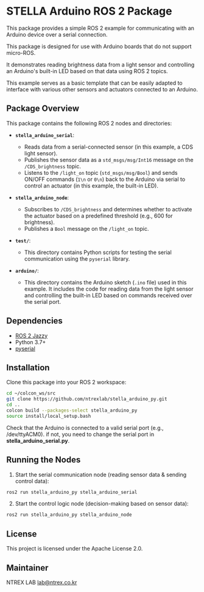 # STELLA Arduino ROS 2 Package

This package provides a simple ROS 2 example for communicating with an Arduino device over a serial connection.

This package is designed for use with Arduino boards that do not support micro-ROS.

It demonstrates reading brightness data from a light sensor and controlling an Arduino's built-in LED based on that data using ROS 2 topics. 

This example serves as a basic template that can be easily adapted to interface with various other sensors and actuators connected to an Arduino.

## Package Overview

This package contains the following ROS 2 nodes and directories:

- **`stella_arduino_serial`**: 
  - Reads data from a serial-connected sensor (in this example, a CDS light sensor).
  - Publishes the sensor data as a `std_msgs/msg/Int16` message on the `/CDS_brightness` topic.
  - Listens to the `/light_on` topic (`std_msgs/msg/Bool`) and sends ON/OFF commands (`1\n` or `0\n`) back to the Arduino via serial to control an actuator (in this example, the built-in LED).

- **`stella_arduino_node`**: 
  - Subscribes to `/CDS_brightness` and determines whether to activate the actuator based on a predefined threshold (e.g., 600 for brightness).
  - Publishes a `Bool` message on the `/light_on` topic.

- **`test/`**:
  - This directory contains Python scripts for testing the serial communication using the `pyserial` library.

- **`arduino/`**:
  - This directory contains the Arduino sketch (`.ino` file) used in this example. It includes the code for reading data from the light sensor and controlling the built-in LED based on commands received over the serial port.

## Dependencies

- [ROS 2 Jazzy](https://docs.ros.org/en/jazzy/index.html)
- Python 3.7+
- [pyserial](https://pypi.org/project/pyserial/)

## Installation
Clone this package into your ROS 2 workspace:

```bash
cd ~/colcon_ws/src
git clone https://github.com/ntrexlab/stella_arduino_py.git
cd ..
colcon build --packages-select stella_arduino_py
source install/local_setup.bash
```
Check that the Arduino is connected to a valid serial port (e.g., /dev/ttyACM0). if not, you need to change the serial port in **stella_arduino_serial.py**.


## Running the Nodes
1. Start the serial communication node (reading sensor data & sending control data):
```bash
ros2 run stella_arduino_py stella_arduino_serial
```
2. Start the control logic node (decision-making based on sensor data):
```bash
ros2 run stella_arduino_py stella_arduino_node
```
## License
This project is licensed under the Apache License 2.0.

## Maintainer
NTREX LAB
lab@ntrex.co.kr
